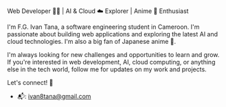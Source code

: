 Web Developer 👩‍💻 | AI & Cloud ☁️ Explorer | Anime 🎎 Enthusiast

I'm F.G. Ivan Tana, a software engineering student in Cameroon. I'm passionate about building web applications and exploring the latest AI and cloud technologies. I'm also a big fan of Japanese anime 🎎.

I'm always looking for new challenges and opportunities to learn and grow. If you're interested in web development, AI, cloud computing, or anything else in the tech world, follow me for updates on my work and projects.

Let's connect! 👋
 - 📬: ivan8tana@gmail.com
